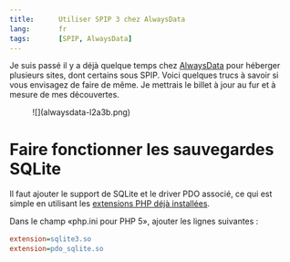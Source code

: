 ```yaml
---
title:      Utiliser SPIP 3 chez AlwaysData
lang:       fr
tags:       [SPIP, AlwaysData]
---
```


Je suis passé il y a déjà quelque temps chez [AlwaysData](https://www.alwaysdata.com/) pour héberger plusieurs sites, dont certains sous SPIP. Voici quelques trucs à savoir si vous envisagez de faire de même. Je mettrais le billet à jour au fur et à mesure de mes découvertes.

<figure class="one-fourth right">
  ![](alwaysdata-l2a3b.png)
</figure>

# Faire fonctionner les sauvegardes SQLite

Il faut ajouter le support de SQLite et le driver PDO associé, ce qui est simple en utilisant les [extensions PHP déjà installées](http://wiki.alwaysdata.com/wiki/Activer_une_extension_PHP_pr%C3%A9-install%C3%A9e).

Dans le champ «php.ini pour PHP 5», ajouter les lignes suivantes :

~~~ ini
extension=sqlite3.so
extension=pdo_sqlite.so
~~~
